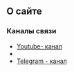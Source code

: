## О сайте

### Каналы связи
* [Youtube- канал](https://www.youtube.com/channel/UCD5PEAjBs194A0Z-ceUbpuQ)
* 
* [Telegram - канал](https://t.me/automation_community)
